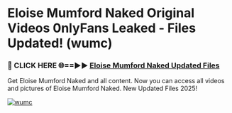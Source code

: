 # Eloise Mumford Naked Original Videos 0nlyFans Leaked - Files Updated! (wumc)

<h3>🔴 CLICK HERE 🌐==►► <a href="https://tinyurl.com/yckcrads" rel="nofollow">Eloise Mumford Naked Updated Files</a></h3>

Get Eloise Mumford Naked and all content. Now you can access all videos and pictures of Eloise Mumford Naked. New Updated Files 2025!

[![wumc](https://i.imgur.com/hpKpOFt.gif)](https://tinyurl.com/yckcrads)
